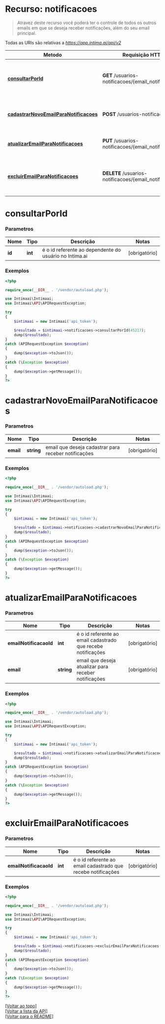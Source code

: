 # Recurso: **notificacoes**

> Atravez deste recurso você poderá ter o controle de todos os outros emails em que se deseja 
>receber notificações, além do seu email principal.


Todas as URIs são relativas a *https://app.intima.ai/api/v2*

Metodo | Requisição HTTP | Descrição
------------- | ------------- | -------------
[**consultarPorId**](notificacoesResources.md#consultarPorId) | **GET** /usuarios-notificacoes/{email_notificacao_id} | Visualiza um email cadastrado para receber notificações
[**cadastrarNovoEmailParaNotificacoes**](notificacoesResources.md#cadastrarNovoEmailParaNotificacoes) | **POST** /usuarios-notificacoes | Cadastra um novo email para receber notificações
[**atualizarEmailParaNotificacoes**](notificacoesResources.md#atualizarEmailParaNotificacoes) | **PUT** /usuarios-notificacoes/{email_notificacao_id} | Atualiza um email para receber notificações
[**excluirEmailParaNotificacoes**](notificacoesResources.md#excluirEmailParaNotificacoes) | **DELETE** /usuarios-notificacoes/{email_notificacao_id} | Exclui um email pelo id, que deixara de receber notificações

# **consultarPorId**

### Parametros

Nome | Tipo | Descrição | Notas
------------- | ------------- | ------------- | -------------
**id** | **int**| é o id referente ao dependente do usuário no Intima.ai | [obrigatório]

### Exemplos
```php
<?php

require_once(__DIR__ . '/vendor/autoload.php');

use Intimaai\Intimaai;
use Intimaai\API\APIRequestException;

try 
{
    $intimaai = new Intimaai('api_token');

    $resultado = $intimaai->notificacoes->consultarPorId(45217);
    dump($resultado);
}
catch (APIRequestException $exception)
{
    dump($exception->toJson());
}
catch (\Exception $exception)
{
    dump($exception->getMessage());
}
?>
```

# **cadastrarNovoEmailParaNotificacoes**

### Parametros

Nome | Tipo | Descrição | Notas
------------- | ------------- | ------------- | -------------
**email** | **string**| email que deseja cadastrar para receber notificações | [obrigatório]

### Exemplos
```php
<?php

require_once(__DIR__ . '/vendor/autoload.php');

use Intimaai\Intimaai;
use Intimaai\API\APIRequestException;

try 
{
    $intimaai = new Intimaai('api_token');

    $resultado = $intimaai->notificacoes->cadastrarNovoEmailParaNotificacoes('user@email.com');
    dump($resultado);
}
catch (APIRequestException $exception)
{
    dump($exception->toJson());
}
catch (\Exception $exception)
{
    dump($exception->getMessage());
}
?>
```

# **atualizarEmailParaNotificacoes**

### Parametros

Nome | Tipo | Descrição | Notas
------------- | ------------- | ------------- | -------------
**emailNotificacaoId** | **int**| é o id referente ao email cadastrado que recebe notificações | [obrigatório]
**email** | **string**| email que deseja atualizar para receber notificações | [obrigatório]

### Exemplos
```php
<?php

require_once(__DIR__ . '/vendor/autoload.php');

use Intimaai\Intimaai;
use Intimaai\API\APIRequestException;

try 
{
    $intimaai = new Intimaai('api_token');

    $resultado = $intimaai->notificacoes->atualizarEmailParaNotificacoes(3, 'user2@email.com');
    dump($resultado);
}
catch (APIRequestException $exception)
{
    dump($exception->toJson());
}
catch (\Exception $exception)
{
    dump($exception->getMessage());
}
?>
```

# **excluirEmailParaNotificacoes**

### Parametros

Nome | Tipo | Descrição | Notas
------------- | ------------- | ------------- | -------------
**emailNotificacaoId** | **int**| é o id referente ao email cadastrado que recebe notificações | [obrigatório]

### Exemplos
```php
<?php

require_once(__DIR__ . '/vendor/autoload.php');

use Intimaai\Intimaai;
use Intimaai\API\APIRequestException;

try 
{
    $intimaai = new Intimaai('api_token');

    $resultado = $intimaai->notificacoes->excluirEmailParaNotificacoes(3);
    dump($resultado);
}
catch (APIRequestException $exception)
{
    dump($exception->toJson());
}
catch (\Exception $exception)
{
    dump($exception->getMessage());
}
?>
```

[[Voltar ao topo]](#)        
[[Voltar a lista da API]](../../../README.md#Documentação-para-os-Endpoints-da-API)    
[[Voltar para o README]](../../../README.md#Intima.ai---SDK-PHP)
